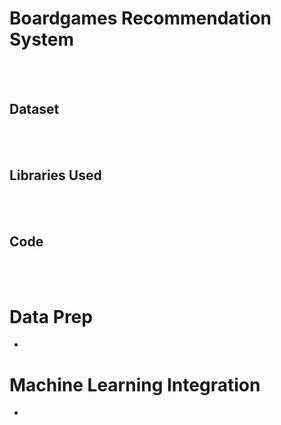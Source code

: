 # Boardgames Recommendation System   

<br><br/>





## Dataset

<br><br/>



## Libraries Used 

<br><br/>


## Code

<br><br/>

# Data Prep 
* 

# Machine Learning Integration 
* 

